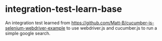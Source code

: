 # integration-test-learn-base
An integration test learned from https://github.com/Matt-B/cucumber-js-selenium-webdriver-example to use webdriver.js and cucumber.js to run a simple google search.
